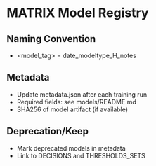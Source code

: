 # MATRIX Model Registry

## Naming Convention
- <model_tag> = date_modeltype_H_notes

## Metadata
- Update metadata.json after each training run
- Required fields: see models/README.md
- SHA256 of model artifact (if available)

## Deprecation/Keep
- Mark deprecated models in metadata
- Link to DECISIONS and THRESHOLDS_SETS
